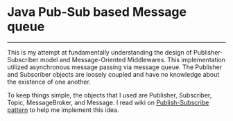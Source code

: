 # Java Pub-Sub based Message queue
---
This is my attempt at fundamentally understanding the design of Publisher-Subscriber model and Message-Oriented Middlewares. 
This implementation utilized asynchronous message passing via message queue. The Publisher and Subscriber objects are loosely coupled
and have no knowledge about the existence of one another. 

To keep things simple, the objects that I used are Publisher, Subscriber, Topic, MessageBroker, and Message. 
I read wiki on [Publish-Subscribe pattern](https://en.wikipedia.org/wiki/Publish–subscribe_pattern) to help me implement this idea.

  